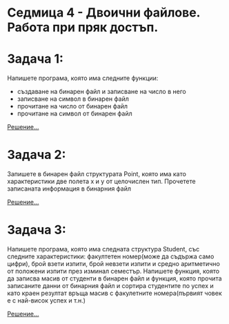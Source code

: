 # Седмица 4 - Двоични файлове. Работа при пряк достъп.

Задача 1:
=
Напишете програма, която има следните функции:
- създаване на бинарен файл и записване на число в него
- записване на символ в бинарен файл
- прочитане на число от бинарен файл
- прочитане на символ от бинарен файл

[Решение...](https://github.com/AleksandrinaKovachka/Object-oriented-programming-2022-2023/blob/main/Week05/task_1.cpp)

Задача 2:
=
Запишете в бинарен файл структурата Point, която има като характеристики две полета x и y от целочислен тип.
Прочетете записаната информация в бинарния файл

[Решение...](https://github.com/AleksandrinaKovachka/Object-oriented-programming-2022-2023/blob/main/Week05/task_2.cpp)

Задача 3:
=
Напишете програма, която има следната структура Student, със следните характеристики: факултетен номер(може да съдържа само цифри), брой взети изпити, брой невзети изпити и средно аритметично от положени изпити през изминал семестър.
Напишете функция, която да записва масив от студенти в бинарен файл и функция, която прочита записаните данни от бинарния файл и сортира студентите по успех и като краен резултат връща масив с факулетните номера(първият човек е с най-висок успех и т.н.)

[Решение...](https://github.com/AleksandrinaKovachka/Object-oriented-programming-2022-2023/blob/main/Week05/task_3.cpp)
